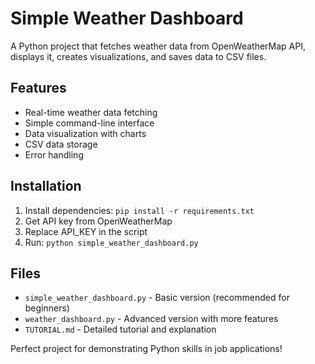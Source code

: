 # Simple Weather Dashboard

A Python project that fetches weather data from OpenWeatherMap API, displays it, creates visualizations, and saves data to CSV files.

## Features
- Real-time weather data fetching
- Simple command-line interface
- Data visualization with charts
- CSV data storage
- Error handling

## Installation
1. Install dependencies: `pip install -r requirements.txt`
2. Get API key from OpenWeatherMap
3. Replace API_KEY in the script
4. Run: `python simple_weather_dashboard.py`

## Files
- `simple_weather_dashboard.py` - Basic version (recommended for beginners)
- `weather_dashboard.py` - Advanced version with more features
- `TUTORIAL.md` - Detailed tutorial and explanation

Perfect project for demonstrating Python skills in job applications!
